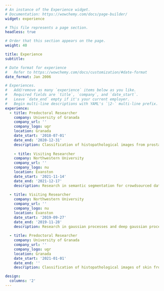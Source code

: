 ```yaml
---
# An instance of the Experience widget.
# Documentation: https://wowchemy.com/docs/page-builder/
widget: experience

# This file represents a page section.
headless: true

# Order that this section appears on the page.
weight: 40

title: Experience
subtitle:

# Date format for experience
#   Refer to https://wowchemy.com/docs/customization/#date-format
date_format: Jan 2006

# Experiences.
#   Add/remove as many `experience` items below as you like.
#   Required fields are `title`, `company`, and `date_start`.
#   Leave `date_end` empty if it's your current employer.
#   Begin multi-line descriptions with YAML's `|2-` multi-line prefix.
experience:
  - title: Predoctoral Researcher
    company: University of Granada
    company_url: ''
    company_logo: ugr
    location: Granada
    date_start: '2018-07-01'
    date_end: '2020-12-31'
    description: Classification of histopathological images from prostate.
        
    - title: Visiting Researcher
    company: Northwestern University
    company_url: ''
    company_logo: nu
    location: Evanston
    date_start: '2021-11-14'
    date_end: '2021-12-17'
    description: Research in semantic segmentation for crowdsourced data in digital pathology.
        
  - title: Visiting Researcher
    company: Northwestern University
    company_url: ''
    company_logo: nu
    location: Evanston
    date_start: '2019-09-27'
    date_end: '2019-11-28'
    description: Research in gaussian processes and deep gaussian processes for crowdsourced problem in digital pathology.
        
  - title: Predoctoral Researcher
    company: University of Granada
    company_url: ''
    company_logo: ugr
    location: Granada
    date_start: '2021-01-01'
    date_end: ''
    description: Classification of histopathological images of skin from crowdsourced data.

design:
  columns: '2'
---
```

